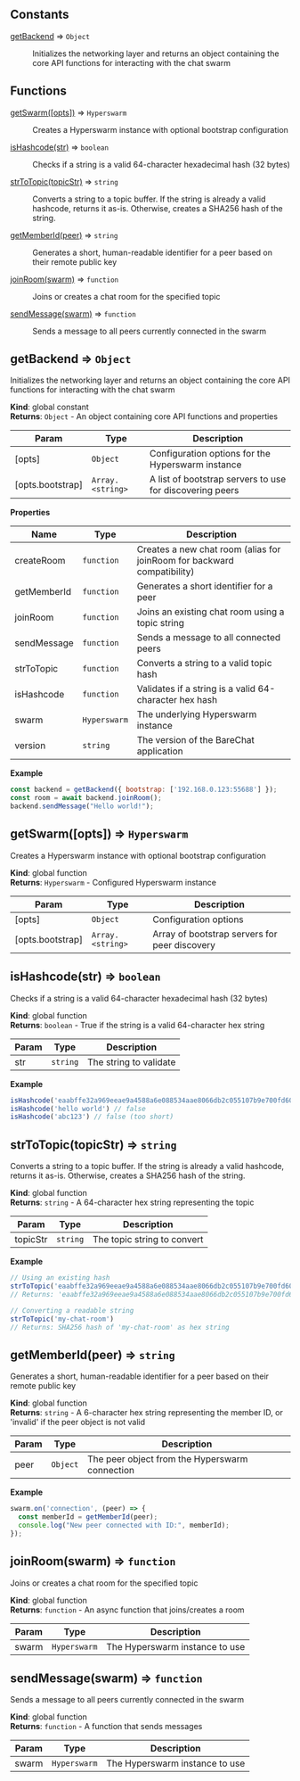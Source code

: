 ## Constants

<dl>
<dt><a href="#getBackend">getBackend</a> ⇒ <code>Object</code></dt>
<dd><p>Initializes the networking layer and returns an object containing the core API functions for interacting with the chat swarm</p>
</dd>
</dl>

## Functions

<dl>
<dt><a href="#getSwarm">getSwarm([opts])</a> ⇒ <code>Hyperswarm</code></dt>
<dd><p>Creates a Hyperswarm instance with optional bootstrap configuration</p>
</dd>
<dt><a href="#isHashcode">isHashcode(str)</a> ⇒ <code>boolean</code></dt>
<dd><p>Checks if a string is a valid 64-character hexadecimal hash (32 bytes)</p>
</dd>
<dt><a href="#strToTopic">strToTopic(topicStr)</a> ⇒ <code>string</code></dt>
<dd><p>Converts a string to a topic buffer. If the string is already a valid hashcode,
returns it as-is. Otherwise, creates a SHA256 hash of the string.</p>
</dd>
<dt><a href="#getMemberId">getMemberId(peer)</a> ⇒ <code>string</code></dt>
<dd><p>Generates a short, human-readable identifier for a peer based on their remote public key</p>
</dd>
<dt><a href="#joinRoom">joinRoom(swarm)</a> ⇒ <code>function</code></dt>
<dd><p>Joins or creates a chat room for the specified topic</p>
</dd>
<dt><a href="#sendMessage">sendMessage(swarm)</a> ⇒ <code>function</code></dt>
<dd><p>Sends a message to all peers currently connected in the swarm</p>
</dd>
</dl>

<a name="getBackend"></a>

## getBackend ⇒ <code>Object</code>
Initializes the networking layer and returns an object containing the core API functions for interacting with the chat swarm

**Kind**: global constant  
**Returns**: <code>Object</code> - An object containing core API functions and properties  

| Param | Type | Description |
| --- | --- | --- |
| [opts] | <code>Object</code> | Configuration options for the Hyperswarm instance |
| [opts.bootstrap] | <code>Array.&lt;string&gt;</code> | A list of bootstrap servers to use for discovering peers |

**Properties**

| Name | Type | Description |
| --- | --- | --- |
| createRoom | <code>function</code> | Creates a new chat room (alias for joinRoom for backward compatibility) |
| getMemberId | <code>function</code> | Generates a short identifier for a peer |
| joinRoom | <code>function</code> | Joins an existing chat room using a topic string |
| sendMessage | <code>function</code> | Sends a message to all connected peers |
| strToTopic | <code>function</code> | Converts a string to a valid topic hash |
| isHashcode | <code>function</code> | Validates if a string is a valid 64-character hex hash |
| swarm | <code>Hyperswarm</code> | The underlying Hyperswarm instance |
| version | <code>string</code> | The version of the BareChat application |

**Example**  
```js
const backend = getBackend({ bootstrap: ['192.168.0.123:55688'] });
const room = await backend.joinRoom();
backend.sendMessage("Hello world!");
```
<a name="getSwarm"></a>

## getSwarm([opts]) ⇒ <code>Hyperswarm</code>
Creates a Hyperswarm instance with optional bootstrap configuration

**Kind**: global function  
**Returns**: <code>Hyperswarm</code> - Configured Hyperswarm instance  

| Param | Type | Description |
| --- | --- | --- |
| [opts] | <code>Object</code> | Configuration options |
| [opts.bootstrap] | <code>Array.&lt;string&gt;</code> | Array of bootstrap servers for peer discovery |

<a name="isHashcode"></a>

## isHashcode(str) ⇒ <code>boolean</code>
Checks if a string is a valid 64-character hexadecimal hash (32 bytes)

**Kind**: global function  
**Returns**: <code>boolean</code> - True if the string is a valid 64-character hex string  

| Param | Type | Description |
| --- | --- | --- |
| str | <code>string</code> | The string to validate |

**Example**  
```js
isHashcode('eaabffe32a969eeae9a4588a6e088534aae8066db2c055107b9e700fd6033089') // true
isHashcode('hello world') // false
isHashcode('abc123') // false (too short)
```
<a name="strToTopic"></a>

## strToTopic(topicStr) ⇒ <code>string</code>
Converts a string to a topic buffer. If the string is already a valid hashcode,
returns it as-is. Otherwise, creates a SHA256 hash of the string.

**Kind**: global function  
**Returns**: <code>string</code> - A 64-character hex string representing the topic  

| Param | Type | Description |
| --- | --- | --- |
| topicStr | <code>string</code> | The topic string to convert |

**Example**  
```js
// Using an existing hash
strToTopic('eaabffe32a969eeae9a4588a6e088534aae8066db2c055107b9e700fd6033089')
// Returns: 'eaabffe32a969eeae9a4588a6e088534aae8066db2c055107b9e700fd6033089'

// Converting a readable string
strToTopic('my-chat-room')
// Returns: SHA256 hash of 'my-chat-room' as hex string
```
<a name="getMemberId"></a>

## getMemberId(peer) ⇒ <code>string</code>
Generates a short, human-readable identifier for a peer based on their remote public key

**Kind**: global function  
**Returns**: <code>string</code> - A 6-character hex string representing the member ID, or 'invalid' if the peer object is not valid  

| Param | Type | Description |
| --- | --- | --- |
| peer | <code>Object</code> | The peer object from the Hyperswarm connection |

**Example**  
```js
swarm.on('connection', (peer) => {
  const memberId = getMemberId(peer);
  console.log("New peer connected with ID:", memberId);
});
```
<a name="joinRoom"></a>

## joinRoom(swarm) ⇒ <code>function</code>
Joins or creates a chat room for the specified topic

**Kind**: global function  
**Returns**: <code>function</code> - An async function that joins/creates a room  

| Param | Type | Description |
| --- | --- | --- |
| swarm | <code>Hyperswarm</code> | The Hyperswarm instance to use |

<a name="sendMessage"></a>

## sendMessage(swarm) ⇒ <code>function</code>
Sends a message to all peers currently connected in the swarm

**Kind**: global function  
**Returns**: <code>function</code> - A function that sends messages  

| Param | Type | Description |
| --- | --- | --- |
| swarm | <code>Hyperswarm</code> | The Hyperswarm instance to use |

